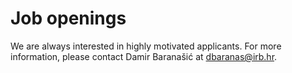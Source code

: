 # Job openings

We are always interested in highly motivated applicants. For more information, please contact Damir Baranašić at dbaranas@irb.hr.
